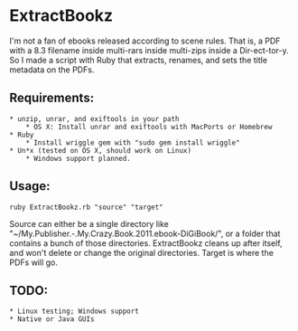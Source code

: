 # ExtractBookz
I'm not a fan of ebooks released according to scene rules. That is, a PDF with a 8.3 filename inside multi-rars inside multi-zips inside a Dir-ect-tor-y. So I made a script with Ruby that extracts, renames, and sets the title metadata on the PDFs.
## Requirements: 
	* unzip, unrar, and exiftools in your path 
		* OS X: Install unrar and exiftools with MacPorts or Homebrew
	* Ruby
		* Install wriggle gem with "sudo gem install wriggle"
	* Un*x (tested on OS X, should work on Linux)
		* Windows support planned.
## Usage:
	ruby ExtractBookz.rb "source" "target"
Source can either be a single directory like "~/My.Publisher.-.My.Crazy.Book.2011.ebook-DiGiBook/", or a folder that contains a bunch of those directories. ExtractBookz cleans up after itself, and won't delete or change the original directories. Target is where the PDFs will go.
## TODO: 
	* Linux testing; Windows support
	* Native or Java GUIs

